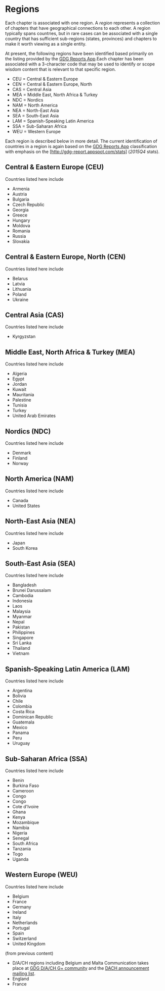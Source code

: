 # Regions

Each chapter is associated with one region. A _region_ represents a collection of chapters that have geographical connections to each other. A region typically spans countries, but in rare cases can be associated with a single country that has sufficient sub-regions (states, provinces) and chapters to make it worth viewing as a single entity.

At present, the following regions have been identified based primarily on the listing provided by the [GDG Reports App](http://gdg-report.appspot.com/).Each chapter has been associated with a 3-character code that may be used to identify or scope wisdom content that is relevant to that specific region.

 * CEU = Central & Eastern Europe
 * CEN = Central & Eastern Europe, North
 * CAS = Central Asia
 * MEA = Middle East, North Africa & Turkey
 * NDC = Nordics
 * NAM = North America
 * NEA = North-East Asia
 * SEA = South-East Asia
 * LAM = Spanish-Speaking Latin America
 * SSA = Sub-Saharan Africa
 * WEU = Western Europe

Each region is described below in more detail. The current identification of countries in a region is again based on the [GDG Reports App](http://gdg-report.appspot.com/) classification with emphasis on the [http://gdg-report.appspot.com/stats] (*2015Q4* stats).

## Central & Eastern Europe (CEU)

Countries listed here include
 * Armenia
 * Austria
 * Bulgaria
 * Czech Republic
 * Georgia
 * Greece
 * Hungary
 * Moldova
 * Romania
 * Russia
 * Slovakia

## Central & Eastern Europe, North (CEN)

Countries listed here include
 * Belarus
 * Latvia
 * Lithuania
 * Poland
 * Ukraine

## Central Asia (CAS)

Countries listed here include
 * Kyrgyzstan

## Middle East, North Africa & Turkey (MEA)

Countries listed here include
 * Algeria
 * Egypt
 * Jordan	
 * Kuwait	
 * Mauritania	
 * Palestine	
 * Tunisia	
 * Turkey	
 * United Arab Emirates

## Nordics (NDC)

Countries listed here include
 * Denmark
 * Finland
 * Norway

## North America (NAM)

Countries listed here include
 * Canada
 * United States

## North-East Asia (NEA)

Countries listed here include
 * Japan
 * South Korea

## South-East Asia (SEA)

Countries listed here include
 * Bangladesh	
 * Brunei Darussalam	
 * Cambodia
 * Indonesia	
 * Laos	
 * Malaysia	
 * Myanmar	
 * Nepal	
 * Pakistan	
 * Philippines	
 * Singapore	
 * Sri Lanka	
 * Thailand	
 * Vietnam

## Spanish-Speaking Latin America (LAM)

Countries listed here include
 * Argentina	
 * Bolivia	
 * Chile	
 * Colombia	
 * Costa Rica	
 * Dominican Republic	
 * Guatemala	
 * Mexico	
 * Panama	
 * Peru	
 * Uruguay

## Sub-Saharan Africa (SSA)

Countries listed here include
 * Benin	
 * Burkina Faso	
 * Cameroon	
 * Congo	
 * Congo
 * Cote d'Ivoire	
 * Ghana	
 * Kenya	
 * Mozambique	
 * Namibia
 * Nigeria	
 * Senegal	
 * South Africa	
 * Tanzania	
 * Togo	
 * Uganda

## Western Europe (WEU)

Countries listed here include
 * Belgium	
 * France	
 * Germany	
 * Ireland	
 * Italy	
 * Netherlands	
 * Portugal	
 * Spain	
 * Switzerland	
 * United Kingdom
 
(from previous content)
  * D/A/CH regions including Belgium and Malta
    Communication takes place at [GDG D/A/CH G+ community](https://plus.google.com/115606122706524327961) and the [DACH announcement mailing list](https://groups.google.com/forum/#!forum/gdg-dach-announce).
  * England
  * France
